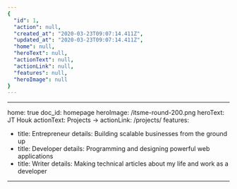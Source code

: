 ```yaml
---
{
  "id": 1,
  "action": null,
  "created_at": "2020-03-23T09:07:14.411Z",
  "updated_at": "2020-03-23T09:07:14.411Z",
  "home": null,
  "heroText": null,
  "actionText": null,
  "actionLink": null,
  "features": null,
  "heroImage": null
}
---
```

---
home: true
doc_id: homepage
heroImage: /itsme-round-200.png
heroText: JT Houk
actionText: Projects →
actionLink: /projects/
features:
- title: Entrepreneur
  details: Building scalable businesses from the ground up
- title: Developer
  details: Programming and designing powerful web applications
- title: Writer
  details: Making technical articles about my life and work as a developer
---
